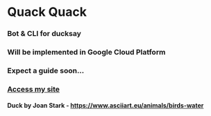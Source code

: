 # Quack Quack
### Bot & CLI for ducksay
### Will be implemented in Google Cloud Platform
### Expect a guide soon...

### [Access my site](https://www.opato.top/)

#### Duck by Joan Stark - https://www.asciiart.eu/animals/birds-water